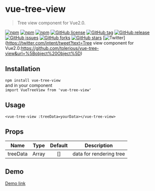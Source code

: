 # vue-tree-view

> Tree view component for Vue2.0.  

[![npm](https://img.shields.io/npm/dm/vue-tree-view.svg)](https://www.npmjs.com/package/vue-tree-view) [![npm](https://img.shields.io/npm/dt/vue-tree-view.svg)](https://www.npmjs.com/package/vue-tree-view)
[![npm](https://img.shields.io/npm/v/vue-tree-view.svg)](https://www.npmjs.com/package/vue-tree-view)
[![GitHub license](https://img.shields.io/badge/license-MIT-blue.svg)](https://raw.githubusercontent.com/tolerious/vue-tree-view/master/LICENSE.md)
[![GitHub tag](https://img.shields.io/github/tag/strongloop/vue-tree-view.svg)](https://github.com/tolerious/vue-tree-view)
[![GitHub release](https://img.shields.io/github/release/qubyte/vue-tree-view.svg)](https://github.com/tolerious/vue-tree-view)
[![GitHub issues](https://img.shields.io/github/issues/tolerious/vue-tree-view.svg)](https://github.com/tolerious/vue-tree-view/issues)
[![GitHub forks](https://img.shields.io/github/forks/tolerious/vue-tree-view.svg)](https://github.com/tolerious/vue-tree-view/network)
[![GitHub stars](https://img.shields.io/github/stars/tolerious/vue-tree-view.svg)](https://github.com/tolerious/vue-tree-view/stargazers)
[![Twitter](https://img.shields.io/twitter/url/https/github.com/tolerious/vue-tree-view.svg?style=social)](https://twitter.com/intent/tweet?text=Tree view component for Vue2.0:https://github.com/tolerious/vue-tree-view&url=%5Bobject%20Object%5D)
## Installation
`npm install vue-tree-view`  
and in your component  
`import VueTreeView from 'vue-tree-view'`  

## Usage  
`<vue-tree-view :treeData=yourData></vue-tree-view>`

## Props  
| Name | Type | Default | Description |
| --- | --- | :---: | --- |
| treeData | Array | [] | data for rendering tree |  

## Demo  
[Demo link](http://tobe.engineer/tree-view-component-for-vue20.html)
